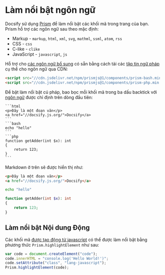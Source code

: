 # Làm nổi bật ngôn ngữ
Docsify sử dụng [Prism](https://prismjs.com) để làm nổi bật các khối mã trong trang của bạn. Prism hỗ trợ các ngôn ngữ sau theo mặc định:
* Markup - `markup`, `html`, `xml`, `svg`, `mathml`, `ssml`, `atom`, `rss`
* CSS - `css`
* C-like - `clike`
* JavaScript - `javascript`, `js`

Hỗ trợ cho [các ngôn ngữ bổ sung](https://prismjs.com/#supported-languages) có sẵn bằng cách tải các [tập tin ngữ pháp](https://cdn.jsdelivr.net/npm/prismjs@1/components/) cụ thể cho ngôn ngữ qua CDN:
```html
<script src="//cdn.jsdelivr.net/npm/prismjs@1/components/prism-bash.min.js"></script>
<script src="//cdn.jsdelivr.net/npm/prismjs@1/components/prism-php.min.js"></script>
```

Để bật làm nổi bật cú pháp, bao bọc mỗi khối mã trong ba dấu backtick với [ngôn ngữ](https://prismjs.com/#supported-languages) được chỉ định trên dòng đầu tiên:
````
```html
<p>Đây là một đoạn văn</p>
<a href="//docsify.js.org/">Docsify</a>
```
```bash
echo "hello"
```
```php
function getAdder(int $x): int 
{
    return 123;
}
```
````

Markdown ở trên sẽ được hiển thị như:
```html
<p>Đây là một đoạn văn</p>
<a href="//docsify.js.org/">Docsify</a>
```
```bash
echo "hello"
```
```php
function getAdder(int $x): int 
{
    return 123;
}
```

## Làm nổi bật Nội dung Động
Các khối mã [được tạo động từ javascript](https://docsify.js.org/#/configuration?id=executescript) có thể được làm nổi bật bằng phương thức `Prism.highlightElement` như sau:
```javascript
var code = document.createElement("code");
code.innerHTML = "console.log('Hello World!')";
code.setAttribute("class", "lang-javascript");
Prism.highlightElement(code);
```